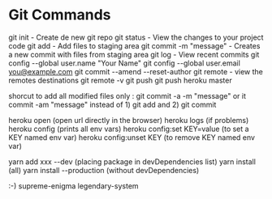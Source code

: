 # Git Commands

git init - Create de new git repo
git status - View the changes to your project code
git add - Add files to staging area
git commit -m "message" - Creates a new commit with files from staging area
git log - View recent commits
git config --global user.name "Your Name"
git config --global user.email you@example.com
git commit --amend --reset-author
git remote - view the remotes destinations
git remote -v
git push
git push heroku master

shorcut to add all modified files only :
git commit -a -m "message"
or
it commit -am "message"
instead of 1) git add and 2) git commit

heroku open (open url directly in the browser)
heroku logs (if problems)
heroku config (prints all env vars)
heroku config:set KEY=value (to set a KEY named env var)
heroku config:unset KEY (to remove KEY named env var)

yarn add xxx --dev (placing package in devDependencies list)
yarn install (all)
yarn install --production (without devDependencies)


:-)
supreme-enigma
legendary-system